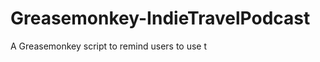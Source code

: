 Greasemonkey-IndieTravelPodcast
===============================

A Greasemonkey script to remind users to use t